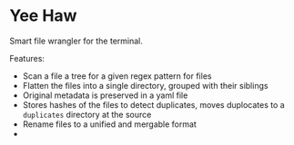 # Yee Haw
Smart file wrangler for the terminal. 

Features:
- Scan a file a tree for a given regex pattern for files
- Flatten the files into a single directory, grouped with their siblings
- Original metadata is preserved in a yaml file
- Stores hashes of the files to detect duplicates, moves duplocates to a `duplicates` directory at the source
- Rename files to a unified and mergable format
-